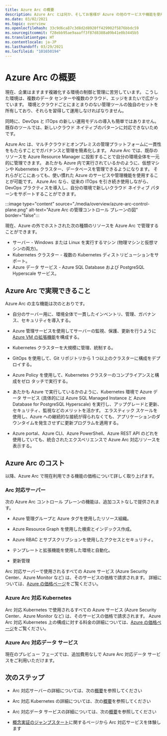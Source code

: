 ```yaml
---
title: Azure Arc の概要
description: Azure Arc とは何か、そしてお客様が Azure の他のサービスや機能を使用してハイブリッド リソースの管理とガバナンスを実現するうえでどのように役立つかについて説明します。
ms.date: 03/02/2021
ms.topic: overview
ms.openlocfilehash: 33c9d6ca87c3d8d2d8920ff429902f5876bbdc59
ms.sourcegitcommit: f28ebb95ae9aaaff3f87d8388a09b41e0b3445b5
ms.translationtype: HT
ms.contentlocale: ja-JP
ms.lasthandoff: 03/29/2021
ms.locfileid: "101650194"
---
```

# <a name="azure-arc-overview"></a>Azure Arc の概要

現在、企業はますます複雑化する環境の制御と管理に苦労しています。 こうした環境は、複数のデータ センターや複数のクラウド、エッジをまたいで広がっています。 環境とクラウドごとにまとまりのない管理ツールの独自のセットを所有しており、それらを習得して運用しなければなりません。

同時に、DevOps と ITOps の新しい運用モデルの導入も簡単ではありません。既存のツールでは、新しいクラウド ネイティブのパターンに対応できないためです。

Azure Arc は、マルチクラウドとオンプレミスの管理プラットフォームに一貫性をもたらすことでガバナンスと管理を簡素化します。 Azure Arc では、既存のリソースを Azure Resource Manager に投影することで自分の環境全体を一元的に管理できます。 あたかも Azure 内で実行されているかのように、仮想マシンや Kubernetes クラスター、データベースを管理できるようになります。 それらがどこにあっても、使い慣れた Azure のサービスや管理機能を使用することが可能です。 Azure Arc なら、従来の ITOps を引き続き使用しながら、DevOps プラクティスを導入し、自分の環境で新しいクラウド ネイティブ パターンをサポートすることができます。

:::image type="content" source="./media/overview/azure-arc-control-plane.png" alt-text="Azure Arc の管理コントロール プレーンの図" border="false":::

現在、Azure の外でホストされた次の種類のリソースを Azure Arc で管理することができます。

* サーバー - Windows または Linux を実行するマシン (物理マシンと仮想マシンの両方)。
* Kubernetes クラスター - 複数の Kubernetes ディストリビューションをサポート。
* Azure データ サービス - Azure SQL Database および PostgreSQL Hyperscale サービス。

## <a name="what-does-azure-arc-deliver"></a>Azure Arc で実現できること

Azure Arc の主な機能は次のとおりです。

* 自分のサーバー用に、環境全体で一貫したインベントリ、管理、ガバナンス、セキュリティを導入する。

* Azure 管理サービスを使用してサーバーの監視、保護、更新を行うように [Azure VM の拡張機能](./servers/manage-vm-extensions.md)を構成する。

* Kubernetes クラスターを大規模に管理、統制する。

* GitOps を使用して、Git リポジトリから 1 つ以上のクラスターに構成をデプロイする。

*  Azure Policy を使用して、Kubernetes クラスターのコンプライアンスと構成をゼロ タッチで実行する。

* あたかも Azure で実行しているかのように、Kubernetes 環境で Azure データ サービス (具体的には Azure SQL Managed Instance と Azure Database for PostgreSQL Hyperscale) を実行し、アップグレードと更新、セキュリティ、監視などのメリットを活かす。 エラスティック スケールを使用し、Azure への継続的な接続が得られなくても、アプリケーションのダウンタイムを発生させずに更新プログラムを適用する。

* Azure portal、Azure CLI、Azure PowerShell、Azure REST API のどれを使用していても、統合されたエクスペリエンスで Azure Arc 対応リソースを表示する。

## <a name="how-much-does-azure-arc-cost"></a>Azure Arc のコスト

以降、Azure Arc で現在利用できる機能の価格について詳しく取り上げます。

### <a name="arc-enabled-servers"></a>Arc 対応サーバー

次の Azure Arc コントロール プレーンの機能は、追加コストなしで提供されます。

* Azure 管理グループと Azure タグを使用したリソース組織。

* Azure Resource Graph を使用した検索とインデックス作成。

* Azure RBAC とサブスクリプションを使用したアクセスとセキュリティ。

* テンプレートと拡張機能を使用した環境と自動化。

* 更新管理

Arc 対応サーバーで使用されるすべての Azure サービス (Azure Security Center、Azure Monitor など) は、そのサービスの価格で請求されます。 詳細については、[Azure の価格ページ](https://azure.microsoft.com/pricing/)をご覧ください。

### <a name="azure-arc-enabled-kubernetes"></a>Azure Arc 対応 Kubernetes

Arc 対応 Kubernetes で使用されるすべての Azure サービス (Azure Security Center、Azure Monitor など) は、そのサービスの価格で請求されます。 Azure Arc 対応 Kubernetes 上の構成に対する料金の詳細については、[Azure の価格ページ](https://azure.microsoft.com/pricing/)をご覧ください。

### <a name="azure-arc-enabled-data-services"></a>Azure Arc 対応データ サービス

現在のプレビュー フェーズでは、追加費用なしで Azure Arc 対応データ サービスをご利用いただけます。

## <a name="next-steps"></a>次のステップ

* Arc 対応サーバーの詳細については、次の[概要](./servers/overview.md)を参照してください

* Arc 対応 Kubernetes の詳細については、次の[概要](./kubernetes/overview.md)を参照してください

* Arc 対応データ サービスの詳細については、次の[概要](https://azure.microsoft.com/services/azure-arc/hybrid-data-services/)を参照してください

* [概念実証のジャンプスタート](https://azurearcjumpstart.io/azure_arc_jumpstart/)に関するページから Arc 対応サービスを体験します
